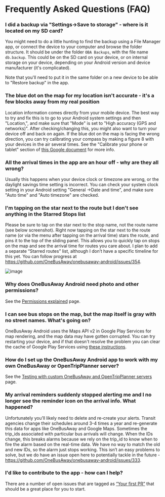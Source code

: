# Frequently Asked Questions (FAQ)

### I did a backup via "Settings->Save to storage" - where is it located on my SD card?

 You might need to do a little hunting to find the backup using a File Manager app, or connect the device to your computer and browse the folder structure.  It should be under the folder `OBA Backups`, with the file name `db.backup`.  This could be on the SD card on your device, or on internal storage on your device, depending on your Android version and device manufacturer (it's complicated).

 Note that you'll need to put it in the same folder on a new device to be able to "Restore backup" in the app.

### The blue dot on the map for my location isn't accurate - it's a few blocks away from my real position

Location information comes directly from your mobile device.  The best way to try and fix this is to go to your Android system settings and then "Location,", and make sure that "Mode" is set to "High accuracy (GPS and networks)".  After checking/changing this, you might also want to turn your device off and back on again.  If the blue dot on the map is facing the wrong direction, you can try calibrating your compass by making a figure 8 with your devices in the air several times.  See the "Calibrate your phone or tablet" section of [this Google document](https://support.google.com/maps/answer/2839911?hl=en&co=GENIE.Platform%3DAndroid) for more info.

### All the arrival times in the app are an hour off - why are they all wrong?

Usually this happens when your device clock or timezone are wrong, or the daylight savings time setting is incorrect.  You can check your system clock setting in your Android setting "General ->Date and time", and make sure "Auto time" and "Auto timezone" are checked.

### I'm tapping on the star next to the route but I don't see anything in the Starred Stops list

Please be sure to tap on the star next to the stop name, not the route name (see below screenshot).  Right now tapping on the star next to the route name (or via the menu after tapping on the arrival time) stars the route, and pins it to the top of the sliding panel.  This allows you to quickly tap on stops on the map and see the arrival time for routes you care about.  I plan to add a separate “Starred routes” list, although I don’t have a specific timeline for this yet.  You can follow progress at https://github.com/OneBusAway/onebusaway-android/issues/354.

![image](https://cloud.githubusercontent.com/assets/928045/23220577/73101752-f8f0-11e6-828a-38da63996e01.png)

### Why does OneBusAway Android need photo and other permissions?

See the [Permissions explained](PERMISSIONS.md) page.

### I can see bus stops on the map, but the map itself is gray with no street names.  What's going on?

OneBusAway Android uses the Maps API v2 in Google Play Services for map rendering, and the map data may have gotten corrupted.  You can try restarting your device, and if that doesn't resolve the problem you can clear the cache of Google Play Services using [these instructions](http://stackoverflow.com/a/17622163/937715).

### How do I set up the OneBusAway Android app to work with my own OneBusAway or OpenTripPlanner server?

See the [Testing with custom OneBusAway and OpenTripPlanner servers](CUSTOM_SERVERS.md) page.

### My arrival reminders suddenly stopped alerting me and I no longer see the reminder icon on the arrival info.  What happened?

Unfortunately you’ll likely need to delete and re-create your alerts. Transit agencies change their schedules around 3-4 times a year and re-generate this data for apps like OneBusAway and Google Maps. Sometimes the trip_ids associated with particular bus arrivals will change.  When the IDs change, this breaks alarms because we rely on the trip_id to know when to fire the alarm based on the real-time data.  We have no way to match the old and new IDs, so the alarm just stops working.  This isn’t an easy problems to solve, but we do have an issue open here to potentially tackle in the future - https://github.com/OneBusAway/onebusaway-android/issues/333.

### I'd like to contribute to the app - how can I help?

There are a number of open issues that are tagged as [“Your first PR”](https://github.com/OneBusAway/onebusaway-android/issues?q=is%3Aissue+is%3Aopen+label%3A%22your+first+PR%22) that should be a great place for you to start.
